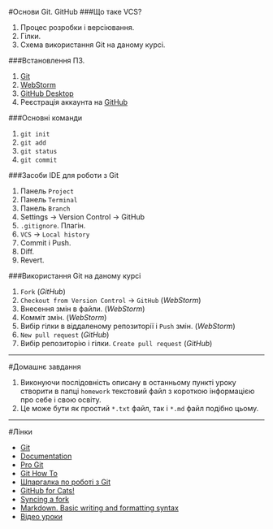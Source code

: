 #Основи Git. GitHub
###Що таке VCS?
1. Процес розробки і версіювання.
1. Гілки.
1. Схема використання Git на даному курсі.

###Встановлення ПЗ.
1. [Git](https://git-scm.com/)
1. [WebStorm](https://www.jetbrains.com/webstorm/download/#section=windows-version)
1. [GitHub Desktop](https://desktop.github.com/)
1. Реєстрація аккаунта на [GitHub](https://github.com/)

###Основні команди
1. `git init`
1. `git add`
1. `git status`
1. `git commit`

###Засоби IDE для роботи з Git
1. Панель `Project`
1. Панель `Terminal`
1. Панель `Branch`
1. Settings → Version Control → GitHub
1. `.gitignore`. Плагін.
1. `VCS` → `Local history`
1. Commit і Push.
1. Diff.
1. Revert.


###Використання Git на даному курсі
1. `Fork` (_GitHub_)
1. `Checkout from Version Control` → `GitHub` (_WebStorm_)
1. Внесення змін в файли. (_WebStorm_)
1. Комміт змін. (_WebStorm_)
1. Вибір гілки в віддаленому репозиторії і `Push` змін. (_WebStorm_)
1. `New pull request` (_GitHub_)
1. Вибір репозиторію і гілки. `Create pull request` (_GitHub_)

---
#Домашнє завдання
1. Виконуючи послідовність описану в останньому пункті уроку створити в папці `homework` текстовий файл з короткою інформацією про себе і свою освіту.
1. Це може бути як простий `*.txt` файл, так і `*.md` файл подібно цьому.

---
#Лінки
- [Git](https://git-scm.com/)
- [Documentation](https://git-scm.com/doc)
- [Pro Git](https://git-scm.com/book/en/v2)
- [Git How To](https://githowto.com/ru)
- [Шпаргалка по роботі з Git](http://eax.me/git-commands/)
- [GitHub for Cats!](http://ericsteinborn.com/github-for-cats/#/)
- [Syncing a fork](https://help.github.com/articles/syncing-a-fork/)
- [Markdown. Basic writing and formatting syntax](https://help.github.com/articles/basic-writing-and-formatting-syntax/)
- [Відео уроки](https://youtu.be/mpK_MYb38zs?list=PLoonZ8wII66iUm84o7nadL-oqINzBLk5g)

